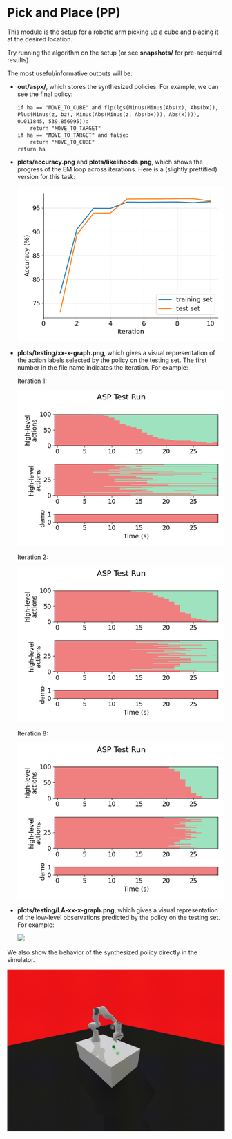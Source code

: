 # Pick and Place (PP)

This module is the setup for a robotic arm picking up a cube and placing it at the desired location.

Try running the algorithm on the setup (or see **snapshots/** for pre-acquired results).

The most useful/informative outputs will be:
- **out/aspx/**, which stores the synthesized policies. For example, we can see the final policy:
    ```
    if ha == "MOVE_TO_CUBE" and flp(lgs(Minus(Minus(Abs(x), Abs(bx)), Plus(Minus(z, bz), Minus(Abs(Minus(z, Abs(bx))), Abs(x)))), 0.011845, 539.856995)):
        return "MOVE_TO_TARGET"
    if ha == "MOVE_TO_TARGET" and false:
        return "MOVE_TO_CUBE"
    return ha
    ```

- **plots/accuracy.png** and **plots/likelihoods.png**, which shows the progress of the EM loop across iterations. Here is a (slightly prettified) version for this task:

    ![](../../panda-pick-place/snapshots/example_snapshot/plots/accuracy-alt.png)

- **plots/testing/xx-x-graph.png**, which gives a visual representation of the action labels selected by the policy on the testing set. The first number in the file name indicates the iteration. For example:

    Iteration 1:

    ![](../../panda-pick-place/snapshots/example_snapshot/plots/1-1-graph.png)

    Iteration 2:

    ![](../../panda-pick-place/snapshots/example_snapshot/plots/2-1-graph.png)

    Iteration 8:

    ![](../../panda-pick-place/snapshots/example_snapshot/plots/8-1-graph.png)

- **plots/testing/LA-xx-x-graph.png**, which gives a visual representation of the low-level observations predicted by the policy on the testing set. For example:

    ![](../../panda-pick-place/snapshots/example_snapshot/plots/LA-8-2-graph.png)

We also show the behavior of the synthesized policy directly in the simulator.

![](../../panda-pick-place/snapshots/example_snapshot/plunder.gif)